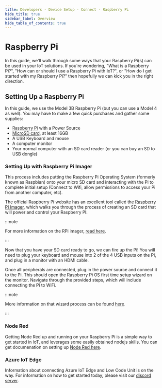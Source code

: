 ```yaml
---
title: Developers - Device Setup - Connect - Raspberry Pi
hide_title: true
sidebar_label: Overview 
hide_table_of_contents: true
---
```


# Raspberry Pi

In this guide, we'll walk through some ways that your Raspberry Pi(s) can be used in your IoT solutions.  If you're wondering, "What is a Raspberry Pi?", "How can or should I use a Raspberry Pi with IoT?", or "How do I get started with my Raspberry Pi?" then hopefully we can kick you in the right direction.

<!-- ## Role in IoT

Mostly to date been R&D, at scale sturdier equipment was often needed, we'll see with introduction of the Pi0 (is that right?  whatever the new pi micro is)

### Research and Development

### Production Use Cases -->

## Setting Up a Raspberry Pi

In this guide, we use the Model 3B Raspberry Pi (but you can use a Model 4 as well).  You may have to make a few quick purchases and gather some supplies:

- [Raspberry Pi](https://www.amazon.com/CanaKit-Raspberry-Premium-Clear-Supply/dp/B07BC7BMHY/ref=sr_1_8?dchild=1&keywords=raspberry+pi&qid=1611254779&sr=8-8) with a Power Source
- [MicroSD card](https://www.amazon.com/SanDisk-Ultra-microSDHC-Memory-Adapter/dp/B08GY9NYRM/ref=sr_1_3?crid=2XJMC54SCHQQD&dchild=1&keywords=micro+sd+card+32gb&qid=1610743336&sprefix=micro+sd+card%2Caps%2C229&sr=8-3), at least 16GB
- A USB Keyboard and mouse
- A computer monitor
- Your normal computer with an SD card reader (or you can buy an SD to USB dongle)

### Setting Up with Raspberry Pi Imager

This process includes putting the Raspberry Pi Operating System (formerly known as Raspbian) onto your micro SD card and interacting with the Pi to complete initial setup (Connect to Wifi, allow permissions to access your Pi from another computer, etc).

The official Raspberry Pi website has an excellent tool called the [Raspberry Pi Imager](https://www.raspberrypi.org/software/), which walks you through the process of creating an SD card that will power and control your Raspberry PI.

:::note

For more information on the RPi imager, [read here](https://www.raspberrypi.org/blog/raspberry-pi-imager-imaging-utility/).

:::

Now that you have your SD card ready to go, we can fire up the Pi! You will need to plug your keyboard and mouse into 2 of the 4 USB inputs on the Pi, and plug in a monitor with an HDMI cable.

Once all peripherals are connected, plug in the power source and connect it to the Pi. This should open the Raspberry Pi OS first time setup wizard on the monitor.  Navigate through the provided steps, which will include connecting the Pi to WiFi.

:::note

More information on that wizard process can be found [here](https://www.raspberrypi.org/blog/raspbian-update-june-2018/).

:::

### Node Red

Getting Node Red up and running on your Raspberry Pi is a simple way to get started in IoT, and leverages some easily obtained nodejs skills.  You can get documenation on setting up [Node Red here](../node-red/overview).

### Azure IoT Edge

Information about connecting Azure IoT Edge and Low Code Unit is on the way.  For information on how to get started today, please visit our [discord server](http://discord/..).

<!-- To Get Started today, you can refer to the standarde Azure documentation, and use the [connection string](../../../../getting-started/connecting-first-device) of a device from your dashboard. -->
